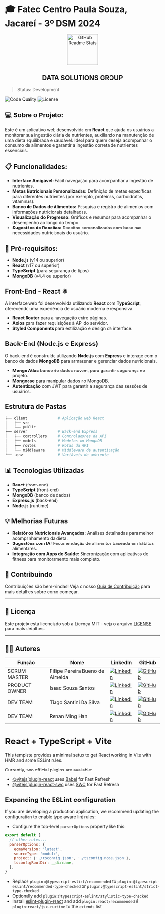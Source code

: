 
# 🎓 Fatec Centro Paula Souza, Jacareí - 3º DSM 2024

<p align="center">
 <img width="100px" src="https://res.cloudinary.com/anuraghazra/image/upload/v1594908242/logo_ccswme.svg" align="center" alt="GitHub Readme Stats" />
 <h2 align="center">DATA SOLUTIONS GROUP</h2>
</p>

> Status: Development
> 
![Code Quality](https://img.shields.io/badge/code%20quality-A%20%2B-brightgreen)
![License](https://img.shields.io/badge/license-MIT-blue)

## 💻  Sobre o Projeto:

Este é um aplicativo web desenvolvido em **React** que ajuda os usuários a monitorar sua ingestão diária de nutrientes, auxiliando na manutenção de uma dieta equilibrada e saudável. Ideal para quem deseja acompanhar o consumo de alimentos e garantir a ingestão correta de nutrientes essenciais.

## 📋 Funcionalidades:

- **Interface Amigável:** Fácil navegação para acompanhar a ingestão de nutrientes.
- **Metas Nutricionais Personalizadas:** Definição de metas específicas para diferentes nutrientes (por exemplo, proteínas, carboidratos, vitaminas).
- **Banco de Dados de Alimentos:** Pesquisa e registro de alimentos com informações nutricionais detalhadas.
- **Visualização do Progresso:** Gráficos e resumos para acompanhar o desempenho ao longo do tempo.
- **Sugestões de Receitas:** Receitas personalizadas com base nas necessidades nutricionais do usuário.

## 📑 Pré-requisitos:

- **Node.js** (v14 ou superior)
- **React** (v17 ou superior)
- **TypeScript** (para segurança de tipos)
- **MongoDB** (v4.4 ou superior)
  
## Front-End - React ⚛️

A interface web foi desenvolvida utilizando **React** com **TypeScript**, oferecendo uma experiência de usuário moderna e responsiva.

- **React Router** para a navegação entre páginas.
- **Axios** para fazer requisições à API do servidor.
- **Styled Components** para estilização e design da interface.

## Back-End (Node.js e Express)

O back-end é construído utilizando **Node.js** com **Express** e interage com o banco de dados **MongoDB** para armazenar e gerenciar dados nutricionais.

- **Mongo Atlas** banco de dados nuvem, para garantir segurança no projeto.
- **Mongoose** para manipular dados no MongoDB.
- **Autenticação** com JWT para garantir a segurança das sessões de usuários.

## Estrutura de Pastas

```bash
├── client              # Aplicação web React
│   ├── src
│   └── public
├── server              # Back-end Express
│   ├── controllers     # Controladores da API
│   ├── models          # Modelos do MongoDB
│   ├── routes          # Rotas da API
│   └── middleware      # Middleware de autenticação
└── .env                # Variáveis de ambiente
```

## 📊 Tecnologias Utilizadas

- **React** (front-end)
- **TypeScript** (front-end)
- **MongoDB** (banco de dados)
- **Express.js** (back-end)
- **Node.js** (runtime)

## 💡 Melhorias Futuras

- **Relatórios Nutricionais Avançados:** Análises detalhadas para melhor acompanhamento da dieta.
- **Sugestões com IA:** Recomendação de alimentos baseada em hábitos alimentares.
- **Integração com Apps de Saúde:** Sincronização com aplicativos de fitness para monitoramento mais completo.

## 🤝 Contribuindo

Contribuições são bem-vindas! Veja o nosso [Guia de Contribuição](CONTRIBUTING.md) para mais detalhes sobre como começar.

---

## 📄 Licença

Este projeto está licenciado sob a Licença MIT - veja o arquivo [LICENSE](LICENSE) para mais detalhes.

---

## 🧑‍💻 Autores

| Função            | Nome              | LinkedIn                                                     | GitHub                                                      |
|-------------------|-------------------|--------------------------------------------------------------|-------------------------------------------------------------|
| SCRUM MASTER      | Fillipe Pereira Bueno de Almeida  | [![LinkedIn](https://img.icons8.com/ios-filled/50/000000/linkedin.png)](https://www.linkedin.com/in/fillipe-almeida-46017025b) | [![GitHub](https://img.icons8.com/ios-filled/50/000000/github.png)](https://github.com/FPbueno) |
| PRODUCT OWNER     | Isaac Souza Santos  | [![LinkedIn](https://img.icons8.com/ios-filled/50/000000/linkedin.png)](https://www.linkedin.com/in/nome) | [![GitHub](https://img.icons8.com/ios-filled/50/000000/github.png)](https://github.com/nome) |
| DEV TEAM          | Tiago Santini Da Silva  | [![LinkedIn](https://img.icons8.com/ios-filled/50/000000/linkedin.png)](https://www.linkedin.com/in/tiago-santini-da-silva-b545752a6) | [![GitHub](https://img.icons8.com/ios-filled/50/000000/github.png)](https://github.com/TiagoSan23) |
| DEV TEAM          | Renan Ming Han  | [![LinkedIn](https://img.icons8.com/ios-filled/50/000000/linkedin.png)](https://www.linkedin.com/in/renan-ming-) | [![GitHub](https://img.icons8.com/ios-filled/50/000000/github.png)](https://github.com/MingRenan) |





# React + TypeScript + Vite

This template provides a minimal setup to get React working in Vite with HMR and some ESLint rules.

Currently, two official plugins are available:

- [@vitejs/plugin-react](https://github.com/vitejs/vite-plugin-react/blob/main/packages/plugin-react/README.md) uses [Babel](https://babeljs.io/) for Fast Refresh
- [@vitejs/plugin-react-swc](https://github.com/vitejs/vite-plugin-react-swc) uses [SWC](https://swc.rs/) for Fast Refresh

## Expanding the ESLint configuration

If you are developing a production application, we recommend updating the configuration to enable type aware lint rules:

- Configure the top-level `parserOptions` property like this:

```js
export default {
  // other rules...
  parserOptions: {
    ecmaVersion: 'latest',
    sourceType: 'module',
    project: ['./tsconfig.json', './tsconfig.node.json'],
    tsconfigRootDir: __dirname,
  },
}
```

- Replace `plugin:@typescript-eslint/recommended` to `plugin:@typescript-eslint/recommended-type-checked` or `plugin:@typescript-eslint/strict-type-checked`
- Optionally add `plugin:@typescript-eslint/stylistic-type-checked`
- Install [eslint-plugin-react](https://github.com/jsx-eslint/eslint-plugin-react) and add `plugin:react/recommended` & `plugin:react/jsx-runtime` to the `extends` list
